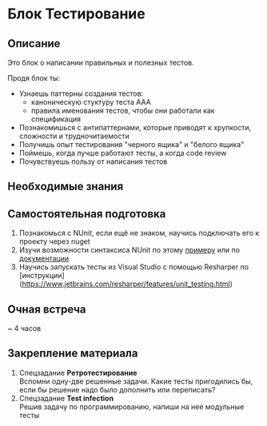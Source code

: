 # Блок Тестирование

## Описание

Это блок о написании правильных и полезных тестов.

Продя блок ты:

- Узнаешь паттерны создания тестов:
    - каноническую стуктуру теста AAA
    - правила именования тестов, чтобы они работали как спецификация
- Познакомишься с антипаттернами, которые приводят к хрупкости, сложности и трудночитаемости
- Получишь опыт тестирования "черного ящика" и "белого ящика"
- Поймешь, когда лучше работают тесты, а когда code review
- Почувствуешь пользу от написания тестов


## Необходимые знания


## Самостоятельная подготовка

1. Познакомься с NUnit, если ещё не знаком, научись подключать его к проекту через nuget 
2. Изучи возможности синтаксиса NUnit по этому [примеру](https://github.com/nunit/nunit-csharp-samples/blob/master/syntax/AssertSyntaxTests.cs) или по [документации](https://github.com/nunit/docs/wiki/NUnit-Documentation)
3. Научись запускать тесты из Visual Studio с помощью Resharper по [инструкции] (https://www.jetbrains.com/resharper/features/unit_testing.html)


## Очная встреча

~ 4 часов


## Закрепление материала

1. Спецзадание __Ретротестирование__  
Вспомни одну-две решенные задачи. Какие тесты пригодились бы, если бы решение надо было дополнить или переписать?
2. Спецзадание __Test infection__  
Решив задачу по программированию, напиши на нее модульные тесты
